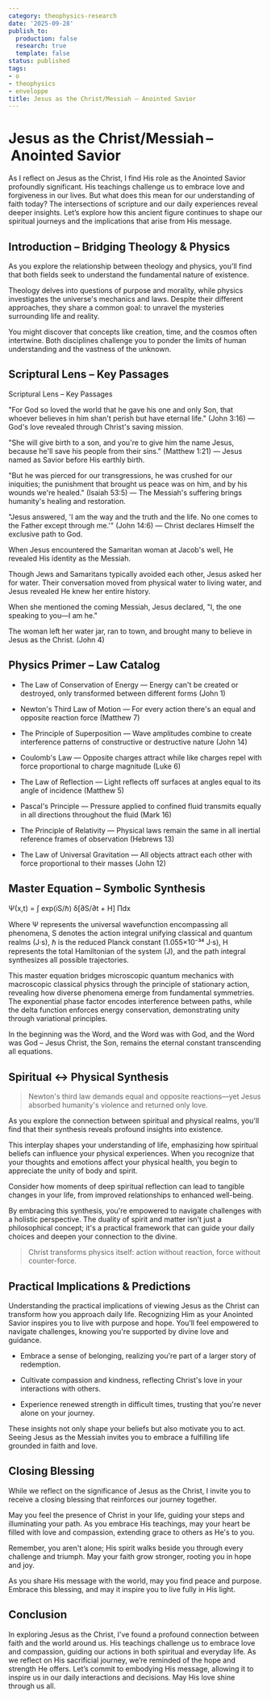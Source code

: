 ```yaml
---
category: theophysics-research
date: '2025-09-28'
publish_to:
  production: false
  research: true
  template: false
status: published
tags:
- o
- theophysics
- enveloppe
title: Jesus as the Christ/Messiah – Anointed Savior
---
```

   
# Jesus as the Christ/Messiah – Anointed Savior   
   
As I reflect on Jesus as the Christ, I find His role as the Anointed Savior profoundly significant. His teachings challenge us to embrace love and forgiveness in our lives. But what does this mean for our understanding of faith today? The intersections of scripture and our daily experiences reveal deeper insights. Let’s explore how this ancient figure continues to shape our spiritual journeys and the implications that arise from His message.   
   
## Introduction – Bridging Theology & Physics   
   
As you explore the relationship between theology and physics, you'll find that both fields seek to understand the fundamental nature of existence.   
   
Theology delves into questions of purpose and morality, while physics investigates the universe's mechanics and laws. Despite their different approaches, they share a common goal: to unravel the mysteries surrounding life and reality.   
   
You might discover that concepts like creation, time, and the cosmos often intertwine. Both disciplines challenge you to ponder the limits of human understanding and the vastness of the unknown.   
   
## Scriptural Lens – Key Passages   
   
Scriptural Lens – Key Passages   
   
"For God so loved the world that he gave his one and only Son, that whoever believes in him shan't perish but have eternal life." (John 3:16) — God's love revealed through Christ's saving mission.   
   
"She will give birth to a son, and you're to give him the name Jesus, because he'll save his people from their sins." (Matthew 1:21) — Jesus named as Savior before His earthly birth.   
   
"But he was pierced for our transgressions, he was crushed for our iniquities; the punishment that brought us peace was on him, and by his wounds we're healed." (Isaiah 53:5) — The Messiah's suffering brings humanity's healing and restoration.   
   
"Jesus answered, 'I am the way and the truth and the life. No one comes to the Father except through me.'" (John 14:6) — Christ declares Himself the exclusive path to God.   
   
When Jesus encountered the Samaritan woman at Jacob's well, He revealed His identity as the Messiah.   
   
Though Jews and Samaritans typically avoided each other, Jesus asked her for water. Their conversation moved from physical water to living water, and Jesus revealed He knew her entire history.   
   
When she mentioned the coming Messiah, Jesus declared, "I, the one speaking to you—I am he."   
   
The woman left her water jar, ran to town, and brought many to believe in Jesus as the Christ. (John 4)   
   
## Physics Primer – Law Catalog   
   
   
- The Law of Conservation of Energy — Energy can't be created or destroyed, only transformed between different forms (John 1)   
   
   
- Newton's Third Law of Motion — For every action there's an equal and opposite reaction force (Matthew 7)   
   
   
- The Principle of Superposition — Wave amplitudes combine to create interference patterns of constructive or destructive nature (John 14)   
   
   
- Coulomb's Law — Opposite charges attract while like charges repel with force proportional to charge magnitude (Luke 6)   
   
   
- The Law of Reflection — Light reflects off surfaces at angles equal to its angle of incidence (Matthew 5)   
   
   
- Pascal's Principle — Pressure applied to confined fluid transmits equally in all directions throughout the fluid (Mark 16)   
   
   
- The Principle of Relativity — Physical laws remain the same in all inertial reference frames of observation (Hebrews 13)   
   
   
- The Law of Universal Gravitation — All objects attract each other with force proportional to their masses (John 12)   
   
## Master Equation – Symbolic Synthesis   
   
Ψ(x,t) = ∫ exp(iS/ℏ) δ[∂S/∂t + H] Πdx   
   
Where Ψ represents the universal wavefunction encompassing all phenomena, S denotes the action integral unifying classical and quantum realms (J·s), ℏ is the reduced Planck constant (1.055×10⁻³⁴ J·s), H represents the total Hamiltonian of the system (J), and the path integral synthesizes all possible trajectories.   
   
This master equation bridges microscopic quantum mechanics with macroscopic classical physics through the principle of stationary action, revealing how diverse phenomena emerge from fundamental symmetries. The exponential phase factor encodes interference between paths, while the delta function enforces energy conservation, demonstrating unity through variational principles.   
   
In the beginning was the Word, and the Word was with God, and the Word was God – Jesus Christ, the Son, remains the eternal constant transcending all equations.   
   
## Spiritual ↔ Physical Synthesis   
   
> Newton's third law demands equal and opposite reactions—yet Jesus absorbed humanity's violence and returned only love.   
   
As you explore the connection between spiritual and physical realms, you'll find that their synthesis reveals profound insights into existence.   
   
This interplay shapes your understanding of life, emphasizing how spiritual beliefs can influence your physical experiences. When you recognize that your thoughts and emotions affect your physical health, you begin to appreciate the unity of body and spirit.   
   
Consider how moments of deep spiritual reflection can lead to tangible changes in your life, from improved relationships to enhanced well-being.   
   
By embracing this synthesis, you're empowered to navigate challenges with a holistic perspective. The duality of spirit and matter isn't just a philosophical concept; it's a practical framework that can guide your daily choices and deepen your connection to the divine.   
   
> Christ transforms physics itself: action without reaction, force without counter-force.   
   
## Practical Implications & Predictions   
   
Understanding the practical implications of viewing Jesus as the Christ can transform how you approach daily life. Recognizing Him as your Anointed Savior inspires you to live with purpose and hope. You’ll feel empowered to navigate challenges, knowing you're supported by divine love and guidance.   
   
   
- Embrace a sense of belonging, realizing you're part of a larger story of redemption.   
   
   
- Cultivate compassion and kindness, reflecting Christ's love in your interactions with others.   
   
   
- Experience renewed strength in difficult times, trusting that you're never alone on your journey.   
   
These insights not only shape your beliefs but also motivate you to act. Seeing Jesus as the Messiah invites you to embrace a fulfilling life grounded in faith and love.   
   
## Closing Blessing   
   
While we reflect on the significance of Jesus as the Christ, I invite you to receive a closing blessing that reinforces our journey together.   
   
May you feel the presence of Christ in your life, guiding your steps and illuminating your path. As you embrace His teachings, may your heart be filled with love and compassion, extending grace to others as He's to you.   
   
Remember, you aren't alone; His spirit walks beside you through every challenge and triumph. May your faith grow stronger, rooting you in hope and joy.   
   
As you share His message with the world, may you find peace and purpose. Embrace this blessing, and may it inspire you to live fully in His light.   
   
## Conclusion   
   
In exploring Jesus as the Christ, I've found a profound connection between faith and the world around us. His teachings challenge us to embrace love and compassion, guiding our actions in both spiritual and everyday life. As we reflect on His sacrificial journey, we’re reminded of the hope and strength He offers. Let’s commit to embodying His message, allowing it to inspire us in our daily interactions and decisions. May His love shine through us all.